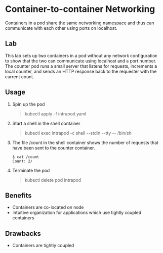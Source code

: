 # Container-to-container Networking
Containers in a pod share the same networking namespace and thus can communicate with each other using ports on localhost.

## Lab
This lab sets up two containers in a pod without any network configuration to show that the two can communicate using localhost and a port number. The counter pod runs a small server that listens for requests, increments a local counter, and sends an HTTP response back to the requester with the current count.

## Usage
1. Spin up the pod
    > kubectl apply -f intrapod.yaml
2. Start a shell in the shell container
    > kubectl exec intrapod -c shell --stdin --tty -- /bin/sh
3. The file /count in the shell container shows the number of requests that have been sent to the counter container.
    ```
    $ cat /count
    Count: 2/
    ```
4. Terminate the pod
    > kubectl delete pod intrapod
## Benefits
* Containers are co-located on node
* Intuitive organization for applications which use tightly coupled containers
## Drawbacks
* Containers are tightly coupled